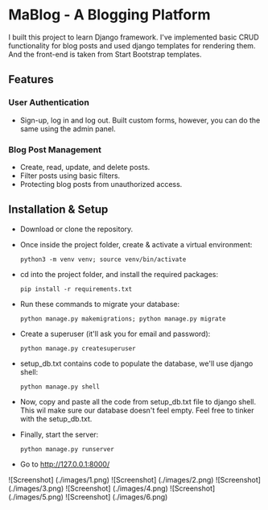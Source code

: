 # MaBlog - A Blogging Platform

I built this project to learn Django framework. I've implemented basic CRUD functionality for blog posts and used django templates for rendering them. And the front-end is taken from Start Bootstrap templates.

## Features

  

### User Authentication

- Sign-up, log in and log out. Built custom forms, however, you can do the same using the admin panel.

### Blog Post Management

- Create, read, update, and delete posts.
- Filter posts using basic filters.
- Protecting blog posts from unauthorized access.

## Installation & Setup
 
- Download or clone the repository.
- Once inside the project folder, create & activate a virtual environment:

    ```python3 -m venv venv; source venv/bin/activate```
- cd into the project folder, and install the required packages:

    ```pip install -r requirements.txt```
- Run these commands to migrate your database:

    ```python manage.py makemigrations; python manage.py migrate```
- Create a superuser (it'll ask you for email and password):

    ```python manage.py createsuperuser```
- setup_db.txt contains code to populate the database, we'll use django shell:

    ```python manage.py shell```
- Now, copy and paste all the code from setup_db.txt file to django shell. This wil make sure our database doesn't feel empty. Feel free to tinker with the setup_db.txt.
- Finally, start the server:

    ```python manage.py runserver```
- Go to http://127.0.0.1:8000/

![Screenshot] (./images/1.png)
![Screenshot] (./images/2.png)
![Screenshot] (./images/3.png)
![Screenshot] (./images/4.png)
![Screenshot] (./images/5.png)
![Screenshot] (./images/6.png)